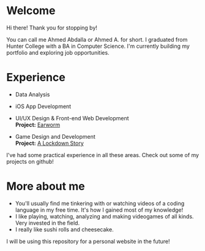 # Welcome

Hi there! Thank you for stopping by!

You can call me Ahmed Abdalla or Ahmed A. for short.
I graduated from Hunter College with a BA in Computer Science. I'm currently building my portfolio and exploring job opportunities.

# Experience
- Data Analysis
- iOS App Development

- UI/UX Design & Front-end Web Development  
**Project:** [Earworm](https://github.com/emirahajj/earworm_)

- Game Design and Development  
**Project:** [A Lockdown Story](https://github.com/emirahajj/earworm_)

I've had some practical experience in all these areas. Check out some of my projects on github!

# More about me
- You'll usually find me tinkering with or watching videos of a coding language in my free time. It's how I gained most of my knowledge!
- I like playing, watching, analyzing and making videogames of all kinds. Very invested in the field.
- I really like sushi rolls and cheesecake.

I will be using this repository for a personal website in the future!
